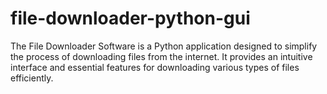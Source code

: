 # file-downloader-python-gui
The File Downloader Software is a Python application designed to simplify the process of downloading files from the internet. It provides an intuitive interface and essential features for downloading various types of files efficiently.
